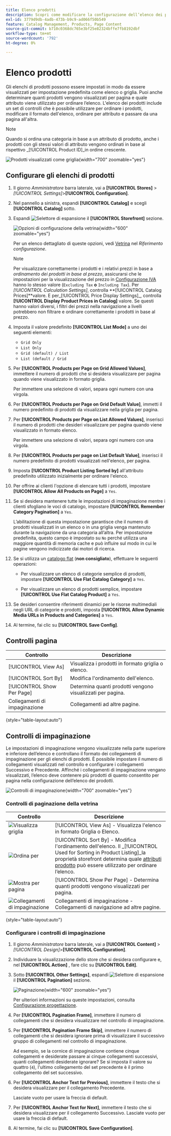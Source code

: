 ```yaml
---
title: Elenco prodotti
description: Scopri come modificare la configurazione dell’elenco dei prodotti, che determina quanti prodotti vengono visualizzati per pagina e quale attributo viene utilizzato per ordinare l’elenco.
exl-id: 3779d9db-4adb-473b-b9c9-ad066f50b549
feature: Catalog Management, Products, Page Content
source-git-commit: b710c0368dc765e3bf25e82324bffe7fb8192dbf
workflow-type: tm+mt
source-wordcount: '792'
ht-degree: 0%

---
```


# Elenco prodotti

Gli elenchi di prodotti possono essere impostati in modo da essere visualizzati per impostazione predefinita come elenco o griglia. Puoi anche determinare quanti prodotti vengono visualizzati per pagina e quale attributo viene utilizzato per ordinare l’elenco. L&#39;elenco dei prodotti include un set di controlli che è possibile utilizzare per ordinare i prodotti, modificare il formato dell&#39;elenco, ordinare per attributo e passare da una pagina all&#39;altra.

>[!NOTE]
>
>Quando si ordina una categoria in base a un attributo di prodotto, anche i prodotti con gli stessi valori di attributo vengono ordinati in base al rispettivo _[!UICONTROL Product ID]_in ordine crescente.

![Prodotti visualizzati come griglia](./assets/storefront-catalog-page.png){width="700" zoomable="yes"}

## Configurare gli elenchi di prodotti

1. Il giorno _Amministratore_ barra laterale, vai a **[!UICONTROL Stores]** > _[!UICONTROL Settings]_>**[!UICONTROL Configuration]**.

1. Nel pannello a sinistra, espandi **[!UICONTROL Catalog]** e scegli **[!UICONTROL Catalog]** sotto.

1. Espandi ![Selettore di espansione](../assets/icon-display-expand.png) il **[!UICONTROL Storefront]** sezione.

   ![Opzioni di configurazione della vetrina](../configuration-reference/catalog/assets/catalog-storefront.png){width="600" zoomable="yes"}

   Per un elenco dettagliato di queste opzioni, vedi [Vetrina](../configuration-reference/catalog/catalog.md#storefront) nel _Riferimento configurazione_.

   >[!NOTE]
   >
   >Per visualizzare correttamente i prodotti e i relativi prezzi in base a _ordinamento dei prodotti in base al prezzo_, assicurarsi che le impostazioni per la visualizzazione del prezzo in [Configurazione IVA](../configuration-reference/sales/tax.md) hanno lo stesso valore (`Excluding Tax` **o** `Including Tax`). Per _[!UICONTROL Calculation Settings]_, controlla **[!UICONTROL Catalog Prices]**valore. E per_[!UICONTROL Price Display Settings]_, controlla **[!UICONTROL Display Product Prices in Catalog]** valore. Se questi hanno valori diversi, i filtri dei prezzi nella navigazione a livelli potrebbero non filtrare e ordinare correttamente i prodotti in base al prezzo.

1. Imposta il valore predefinito **[!UICONTROL List Mode]** a uno dei seguenti elementi:

   - `Grid Only`
   - `List Only`
   - `Grid (default) / List`
   - `List (default / Grid`

1. Per **[!UICONTROL Products per Page on Grid Allowed Values]**, immettere il numero di prodotti che si desidera visualizzare per pagina quando viene visualizzato in formato griglia.

   Per immettere una selezione di valori, separa ogni numero con una virgola.

1. Per **[!UICONTROL Products per Page on Grid Default Value]**, immetti il numero predefinito di prodotti da visualizzare nella griglia per pagina.

1. Per **[!UICONTROL Products per Page on List Allowed Values]**, inserisci il numero di prodotti che desideri visualizzare per pagina quando viene visualizzato in formato elenco.

   Per immettere una selezione di valori, separa ogni numero con una virgola.

1. Per **[!UICONTROL Products per page on List Default Value]**, inserisci il numero predefinito di prodotti visualizzati nell&#39;elenco, per pagina.

1. Imposta **[!UICONTROL Product Listing Sorted by]** all&#39;attributo predefinito utilizzato inizialmente per ordinare l&#39;elenco.

1. Per offrire ai clienti l&#39;opzione di elencare tutti i prodotti, impostare **[!UICONTROL Allow All Products on Page]** a `Yes`.

1. Se si desidera mantenere tutte le impostazioni di impaginazione mentre i clienti sfogliano le voci di catalogo, impostare **[!UICONTROL Remember Category Pagination]** a `Yes`.

   L’abilitazione di questa impostazione garantisce che il numero di prodotti visualizzati in un elenco o in una griglia venga mantenuto durante la navigazione da una categoria all’altra. Per impostazione predefinita, questo campo è impostato su `No` perché utilizza una maggiore quantità di memoria cache e può influire sul modo in cui le pagine vengono indicizzate dai motori di ricerca.

1. Se si utilizza un [catalogo flat](catalog-flat.md) (**non consigliato**), effettuare le seguenti operazioni:

   - Per visualizzare un elenco di categorie semplice di prodotti, impostare **[!UICONTROL Use Flat Catalog Category]** a `Yes`.

   - Per visualizzare un elenco di prodotti semplice, impostare **[!UICONTROL Use Flat Catalog Product]** a `Yes`.

1. Se desideri consentire riferimenti dinamici per le risorse multimediali negli URL di categorie e prodotti, imposta **[!UICONTROL Allow Dynamic Media URLs in Products and Categories]** a `Yes`.

1. Al termine, fai clic su **[!UICONTROL Save Config]**.

## Controlli pagina

| Controllo | Descrizione |
|--- |--- |
| [!UICONTROL View As] | Visualizza i prodotti in formato griglia o elenco. |
| [!UICONTROL Sort By] | Modifica l&#39;ordinamento dell&#39;elenco. |
| [!UICONTROL Show Per Page] | Determina quanti prodotti vengono visualizzati per pagina. |
| Collegamenti di impaginazione | Collegamenti ad altre pagine. |

{style="table-layout:auto"}

## Controlli di impaginazione

Le impostazioni di impaginazione vengono visualizzate nella parte superiore e inferiore dell’elenco e controllano il formato dei collegamenti di impaginazione per gli elenchi di prodotti. È possibile impostare il numero di collegamenti visualizzati nel controllo e configurare i collegamenti Successivo e Precedente. Affinché i collegamenti di impaginazione vengano visualizzati, l’elenco deve contenere più prodotti di quanto consentito per pagina nella configurazione dell’elenco dei prodotti.

![Controlli di impaginazione](./assets/storefront-pagination-controls.png){width="700" zoomable="yes"}

### Controlli di paginazione della vetrina

| Controllo | Descrizione |
|--- |--- |
| ![Visualizza griglia](./assets/controls-pagination-list-grid.png) | [!UICONTROL View As] - Visualizza l&#39;elenco in formato Griglia o Elenco. |
| ![Ordina per](./assets/control-pagination-sort-by.png) | [!UICONTROL Sort By] - Modifica l&#39;ordinamento dell&#39;elenco. Il _[!UICONTROL Used for Sorting in Product Listing]_la proprietà storefront determina quale [attributi prodotto](../catalog/product-attributes.md) può essere utilizzato per ordinare l’elenco. |
| ![Mostra per pagina](./assets/control-pagination-show-per-page.png) | [!UICONTROL Show Per Page] - Determina quanti prodotti vengono visualizzati per pagina. |
| ![Collegamenti di impaginazione](./assets/control-pagination.png) | Collegamenti di impaginazione - Collegamenti di navigazione ad altre pagine. |

{style="table-layout:auto"}

### Configurare i controlli di impaginazione

1. Il giorno _Amministratore_ barra laterale, vai a **[!UICONTROL Content]** > _[!UICONTROL Design]_>**[!UICONTROL Configuration]**.

1. Individuare la visualizzazione dello store che si desidera configurare e, nel **[!UICONTROL Action]** , fare clic su **[!UICONTROL Edit]**.

1. Sotto **[!UICONTROL Other Settings]**, espandi ![Selettore di espansione](../assets/icon-display-expand.png) il **[!UICONTROL Pagination]** sezione.

   ![Paginazione](./assets/config-design-pagination.png){width="600" zoomable="yes"}

   Per ulteriori informazioni su queste impostazioni, consulta [Configurazione progettazione](../content-design/configuration.md).

1. Per **[!UICONTROL Pagination Frame]**, immettere il numero di collegamenti che si desidera visualizzare nel controllo di impaginazione.

1. Per **[!UICONTROL Pagination Frame Skip]**, immettere il numero di collegamenti che si desidera ignorare prima di visualizzare il successivo gruppo di collegamenti nel controllo di impaginazione.

   Ad esempio, se la cornice di impaginazione contiene cinque collegamenti e desiderate passare ai cinque collegamenti successivi, quanti collegamenti desiderate ignorare? Se si imposta il valore su quattro (`4`), l&#39;ultimo collegamento del set precedente è il primo collegamento del set successivo.

1. Per **[!UICONTROL Anchor Text for Previous]**, immettere il testo che si desidera visualizzare per il collegamento Precedente.

   Lasciate vuoto per usare la freccia di default.

1. Per **[!UICONTROL Anchor Text for Next]**, immettere il testo che si desidera visualizzare per il collegamento Successivo. Lasciate vuoto per usare la freccia di default.

1. Al termine, fai clic su **[!UICONTROL Save Configuration]**.

